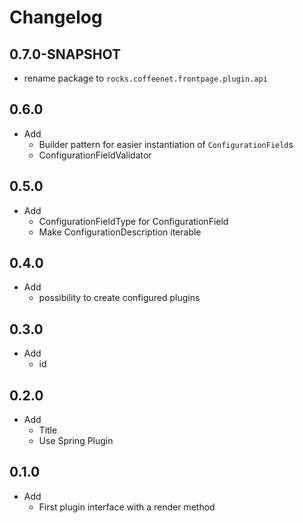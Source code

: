 # Changelog

## 0.7.0-SNAPSHOT

* rename package to `rocks.coffeenet.frontpage.plugin.api`

## 0.6.0

* Add
  * Builder pattern for easier instantiation
    of `ConfigurationField`s
  * ConfigurationFieldValidator

## 0.5.0

* Add
  * ConfigurationFieldType for ConfigurationField
  * Make ConfigurationDescription iterable

## 0.4.0

* Add
  * possibility to create configured plugins

## 0.3.0

* Add
  * id

## 0.2.0

* Add
  * Title
  * Use Spring Plugin


## 0.1.0

* Add
  * First plugin interface with a render method

